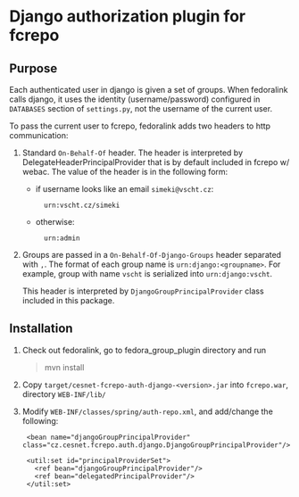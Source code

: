 Django authorization plugin for fcrepo
======================================

Purpose
-------

Each authenticated user in django is given a set of groups. 
When fedoralink calls django, it uses the identity 
(username/password) configured in `DATABASES` section
of `settings.py`,  not the username of the current user.

To pass the current user to fcrepo, fedoralink adds two 
headers to http communication:

1. Standard `On-Behalf-Of` header. The header is interpreted 
   by DelegateHeaderPrincipalProvider that is by default 
   included in fcrepo w/ webac.
   The value of the header is in the following form:
    * if username looks like an email `simeki@vscht.cz`:
        
            urn:vscht.cz/simeki
        
    * otherwise:
    
            urn:admin
         
2. Groups are passed in a `On-Behalf-Of-Django-Groups` header
   separated with `,`. The format of each group name is 
   `urn:django:<groupname>`. For example, group with name 
   `vscht` is serialized into `urn:django:vscht`.
   
   This header is interpreted by `DjangoGroupPrincipalProvider`
   class included in this package.
   
Installation
------------

1. Check out fedoralink, go to fedora_group_plugin directory and
   run 
    > mvn install

2. Copy `target/cesnet-fcrepo-auth-django-<version>.jar` into `fcrepo.war`,
   directory `WEB-INF/lib/`
   
3. Modify `WEB-INF/classes/spring/auth-repo.xml`, and add/change the following:

        <bean name="djangoGroupPrincipalProvider" class="cz.cesnet.fcrepo.auth.django.DjangoGroupPrincipalProvider"/>

        <util:set id="principalProviderSet">
          <ref bean="djangoGroupPrincipalProvider"/>
          <ref bean="delegatedPrincipalProvider"/>
        </util:set>
